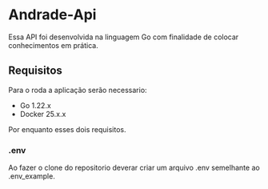 # Andrade-Api

Essa API foi desenvolvida na linguagem Go com finalidade de colocar conhecimentos em prática.

## Requisitos

Para o roda a aplicação serão necessario:

- Go 1.22.x
- Docker 25.x.x

Por enquanto esses dois requisitos.

### .env

Ao fazer o clone do repositorio deverar criar um arquivo .env semelhante ao .env_example.
